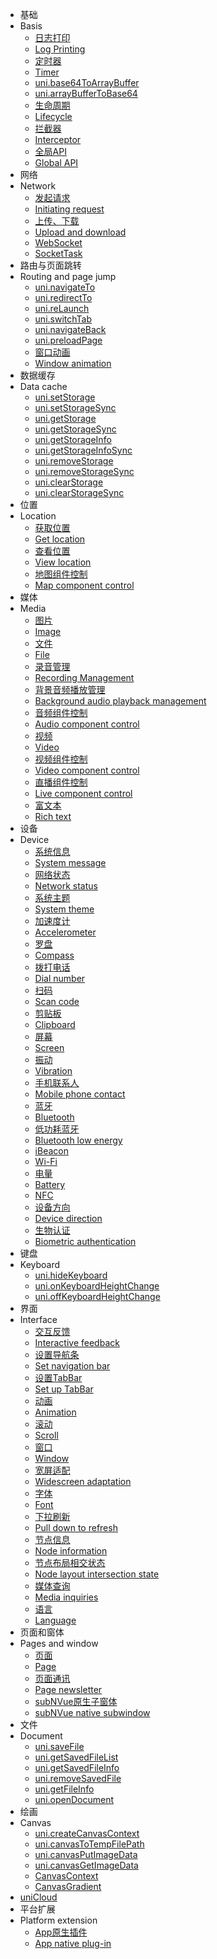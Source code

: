 * 基础
* Basis
  * [日志打印](api/log.md)
  * [Log Printing](api/log.md)
  * [定时器](api/timer.md)
  * [Timer](api/timer.md)
  * [uni.base64ToArrayBuffer](api/base64ToArrayBuffer?id=base64toarraybuffer)
  * [uni.arrayBufferToBase64](api/arrayBufferToBase64?id=arraybuffertobase64)
  * [生命周期](api/lifecycle.md)
  * [Lifecycle](api/lifecycle.md)
  * [拦截器](api/interceptor.md)
  * [Interceptor](api/interceptor.md)
  * [全局API](api/global.md)
  * [Global API](api/global.md)
* 网络
* Network
  * [发起请求](api/request/request.md)
  * [Initiating request](api/request/request.md)
  * [上传、下载](api/request/network-file.md)
  * [Upload and download](api/request/network-file.md)
  * [WebSocket](api/request/websocket.md)
  * [SocketTask](api/request/socket-task.md)
* 路由与页面跳转
* Routing and page jump
  * [uni.navigateTo](/api/router?id=navigateto)
  * [uni.redirectTo](/api/router?id=redirectto)
  * [uni.reLaunch](/api/router?id=relaunch)
  * [uni.switchTab](/api/router?id=switchtab)
  * [uni.navigateBack](/api/router?id=navigateback)
  * [uni.preloadPage](/api/preload-page)
  * [窗口动画](/api/router?id=animation)
  * [Window animation](/api/router?id=animation)
* 数据缓存
* Data cache
  * [uni.setStorage](/api/storage/storage?id=setstorage)
  * [uni.setStorageSync](/api/storage/storage?id=setStorageSync)
  * [uni.getStorage](/api/storage/storage?id=getStorage)
  * [uni.getStorageSync](/api/storage/storage?id=getStorageSync)
  * [uni.getStorageInfo](/api/storage/storage?id=getStorageInfo)
  * [uni.getStorageInfoSync](/api/storage/storage?id=getStorageInfoSync)
  * [uni.removeStorage](/api/storage/storage?id=removeStorage)
  * [uni.removeStorageSync](/api/storage/storage?id=removeStorageSync)
  * [uni.clearStorage](/api/storage/storage?id=clearStorage)
  * [uni.clearStorageSync](/api/storage/storage?id=clearstoragesync)
* 位置
* Location
  * [获取位置](api/location/location.md)
  * [Get location](api/location/location.md)
  * [查看位置](api/location/open-location.md)
  * [View location](api/location/open-location.md)
  * [地图组件控制](api/location/map.md)
  * [Map component control](api/location/map.md)
* 媒体
* Media
  * [图片](api/media/image.md)
  * [Image](api/media/image.md)
  * [文件](api/media/file.md)
  * [File](api/media/file.md)
  * [录音管理](api/media/record-manager.md)
  * [Recording Management](api/media/record-manager.md)
  * [背景音频播放管理](api/media/background-audio-manager.md)
  * [Background audio playback management](api/media/background-audio-manager.md)
  * [音频组件控制](api/media/audio-context.md)
  * [Audio component control](api/media/audio-context.md)
  * [视频](api/media/video.md)
  * [Video](api/media/video.md)
  * [视频组件控制](api/media/video-context.md)
  * [Video component control](api/media/video-context.md)
  * [直播组件控制](api/media/live-player-context.md)
  * [Live component control](api/media/live-player-context.md)
  * [富文本](api/media/editor-context.md)
  * [Rich text](api/media/editor-context.md)
* 设备
* Device
  * [系统信息](api/system/info.md)
  * [System message](api/system/info.md)
  * [网络状态](api/system/network.md)
  * [Network status](api/system/network.md)
  * [系统主题](api/system/theme.md)
  * [System theme](api/system/theme.md)
  * [加速度计](api/system/accelerometer.md)
  * [Accelerometer](api/system/accelerometer.md)
  * [罗盘](api/system/compass.md)
  * [Compass](api/system/compass.md)
  * [拨打电话](api/system/phone.md)
  * [Dial number](api/system/phone.md)
  * [扫码](api/system/barcode.md)
  * [Scan code](api/system/barcode.md)
  * [剪贴板](api/system/clipboard.md)
  * [Clipboard](api/system/clipboard.md)
  * [屏幕](api/system/brightness.md)
  * [Screen](api/system/brightness.md)
  * [振动](api/system/vibrate.md)
  * [Vibration](api/system/vibrate.md)
  * [手机联系人](api/system/contact.md)
  * [Mobile phone contact](api/system/contact.md)
  * [蓝牙](api/system/bluetooth.md)
  * [Bluetooth](api/system/bluetooth.md)
  * [低功耗蓝牙](api/system/ble.md)
  * [Bluetooth low energy](api/system/ble.md)
  * [iBeacon](api/system/ibeacon.md)
  * [Wi-Fi](api/system/wifi.md)
  * [电量](api/system/batteryInfo.md)
  * [Battery](api/system/batteryInfo.md)
  * [NFC](api/system/nfc.md)
  * [设备方向](api/system/deviceMotion.md)
  * [Device direction](api/system/deviceMotion.md)
  * [生物认证](api/system/authentication.md)
  * [Biometric authentication](api/system/authentication.md)
* 键盘
* Keyboard
  * [uni.hideKeyboard](/api/key?id=hidekeyboard)
  * [uni.onKeyboardHeightChange](/api/key?id=onkeyboardheightchange)
  * [uni.offKeyboardHeightChange](/api/key?id=offkeyboardheightchange)
* 界面
* Interface
  * [交互反馈](api/ui/prompt.md)
  * [Interactive feedback](api/ui/prompt.md)
  * [设置导航条](api/ui/navigationbar.md)
  * [Set navigation bar](api/ui/navigationbar.md)
  * [设置TabBar](api/ui/tabbar.md)
  * [Set up TabBar](api/ui/tabbar.md)
  * [动画](api/ui/animation?id=unicreateanimationobject)
  * [Animation](api/ui/animation?id=unicreateanimationobject)
  * [滚动](api/ui/scroll)
  * [Scroll](api/ui/scroll)
  * [窗口](api/ui/window.md)
  * [Window](api/ui/window.md)
  * [宽屏适配](api/ui/adapt.md)
  * [Widescreen adaptation](api/ui/adapt.md)
  * [字体](api/ui/font.md)
  * [Font](api/ui/font.md)
  * [下拉刷新](api/ui/pulldown.md)
  * [Pull down to refresh](api/ui/pulldown.md)
  * [节点信息](api/ui/nodes-info.md)
  * [Node information](api/ui/nodes-info.md)
  * [节点布局相交状态](api/ui/intersection-observer.md)
  * [Node layout intersection state](api/ui/intersection-observer.md)
  * [媒体查询](api/ui/media-query-observer.md)
  * [Media inquiries](api/ui/media-query-observer.md)
  * [语言](api/ui/locale.md)
  * [Language](api/ui/locale.md)
* 页面和窗体
* Pages and window
  * [页面](api/window/window.md)
  * [Page](api/window/window.md)
  * [页面通讯](api/window/communication.md) 
  * [Page newsletter](api/window/communication.md)
  * [subNVue原生子窗体](api/window/subNVues.md)
  * [subNVue native subwindow](api/window/subNVues.md)
* 文件
* Document
  * [uni.saveFile](/api/file/file?id=savefile)
  * [uni.getSavedFileList](/api/file/file?id=getSavedFileList)
  * [uni.getSavedFileInfo](/api/file/file?id=getSavedFileInfo)
  * [uni.removeSavedFile](/api/file/file?id=removeSavedFile)
  * [uni.getFileInfo](/api/file/file?id=getFileInfo)
  * [uni.openDocument](/api/file/file?id=openDocument)
* 绘画
* Canvas
	* [uni.createCanvasContext](api/canvas/createCanvasContext.md)
	* [uni.canvasToTempFilePath](api/canvas/canvasToTempFilePath.md)
	* [uni.canvasPutImageData](api/canvas/canvasPutImageData.md)
	* [uni.canvasGetImageData](api/canvas/canvasGetImageData.md)
	* [CanvasContext](api/canvas/CanvasContext.md)
	* [CanvasGradient](api/canvas/CanvasGradient.md)
* [uniCloud](api/uniCloud.md)
* 平台扩展
* Platform extension
  * [App原生插件](api/extend/native-plugin.md)
  * [App native plug-in](api/extend/native-plugin.md)
